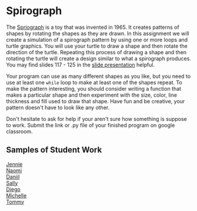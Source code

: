 Spirograph
=============================================
The [Spriograph](https://en.wikipedia.org/wiki/Spirograph) is a toy that was invented in 1965. It creates patterns of shapes by rotating the shapes as they are drawn. In this assignment we will create a simulation of a spirograph pattern by using one or more loops and turtle graphics. You will use your turtle to draw a shape and then rotate the direction of the turtle. Repeating this process of drawing a shape and then rotating the turtle will create a design similar to what a spirograph produces. You may find slides 117 - 125 in the [slide presentation](https://docs.google.com/presentation/d/1rICcmNbnGYsB-cV_6EatPyzcOS2sId80Jh2kayUzm4Q/edit) helpful.   

Your program can use as many different shapes as you like, but you need to use at least one `while` loop to make at least one of the shapes repeat. To make the pattern interesting, you should consider writing a function that makes a particular shape and then experiment with the size, color, line thickness and fill used to draw that shape. Have fun and be creative, your pattern doesn't have to look like any other. 

Don't hesitate to ask for help if your aren't sure how something is suppose to work. Submit the link or .py file of your finished program on google classroom.   

Samples of Student Work
-----------------------
[Jennie](JennieSpirograph.gif)   
[Naomi](NaomiSpirograph.gif)   
[Daniil](DaniilSpirograph.gif)   
[Sally](SallySpirograph.gif)  
[Diego](DiegoSpirograph.gif)   
[Michelle](MichelleSpirograph.gif)   
[Tommy](TommyHSpirograph.gif)
